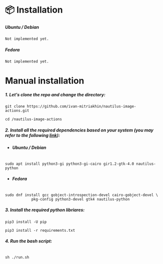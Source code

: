 # 📦️ Installation  

##### Ubuntu / Debian

```
Not implemented yet.
```

##### Fedora

```
Not implemented yet.
```

# Manual installation  

##### 1. Let's clone the repo and change the directory:

```
git clone https://github.com/ivan-mitriakhin/nautilus-image-actions.git

cd /nautilus-image-actions
```
 
##### 2. Install all the required dependencies based on your system (you may refer to the following [link](https://pygobject.gnome.org/getting_started.html#ubuntu-logo-ubuntu-debian-logo-debian)):

- ##### Ubuntu / Debian

```

sudo apt install python3-gi python3-gi-cairo gir1.2-gtk-4.0 nautilus-python

```

- ##### Fedora

```

sudo dnf install gcc gobject-introspection-devel cairo-gobject-devel \ 
            pkg-config python3-devel gtk4 nautilus-python

```

##### 3. Install the required python libriares:

```
pip3 install -U pip

pip3 install -r requirements.txt

```

##### 4. Run the bash script:

```

sh ./run.sh
```